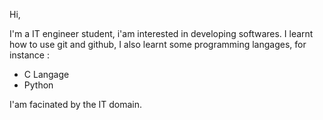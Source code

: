Hi,

I'm a IT engineer student, i'am interested in developing softwares.
I learnt how to use git and github, I also learnt some programming langages, for instance :
- C Langage
- Python

I'am facinated by the IT domain.

